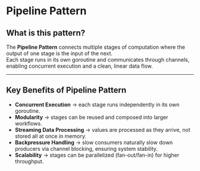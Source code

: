# Pipeline Pattern

## What is this pattern?
The **Pipeline Pattern** connects multiple stages of computation where the output of one stage is the input of the next.  
Each stage runs in its own goroutine and communicates through channels, enabling concurrent execution and a clean, linear data flow.

---

## Key Benefits of Pipeline Pattern
- **Concurrent Execution** → each stage runs independently in its own goroutine.  
- **Modularity** → stages can be reused and composed into larger workflows.  
- **Streaming Data Processing** → values are processed as they arrive, not stored all at once in memory.  
- **Backpressure Handling** → slow consumers naturally slow down producers via channel blocking, ensuring system stability.  
- **Scalability** → stages can be parallelized (fan-out/fan-in) for higher throughput.  


